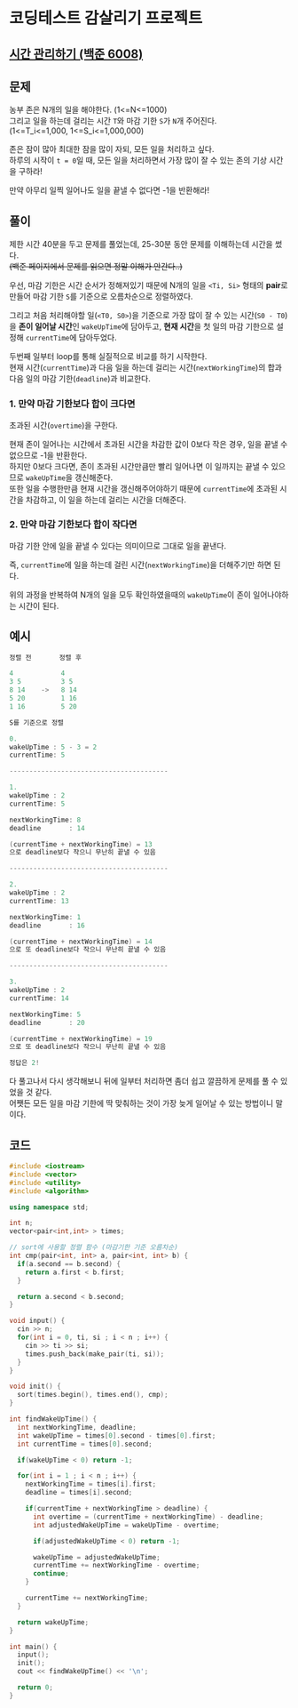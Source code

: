 # 코딩테스트 감살리기 프로젝트

## [시간 관리하기 (백준 6008)](https://www.acmicpc.net/problem/6068)

## 문제

농부 존은 N개의 일을 해야한다. (1<=N<=1000)<br/>
그리고 일을 하는데 걸리는 시간 `T`와 마감 기한 `S`가 `N`개 주어진다.<br/>
(1<=T_i<=1,000, 1<=S_i<=1,000,000)

존은 잠이 많아 최대한 잠을 많이 자되, 모든 일을 처리하고 싶다.<br/>
하루의 시작이 `t = 0`일 때, 모든 일을 처리하면서 가장 많이 잘 수 있는 존의 기상 시간을 구하라!

만약 아무리 일찍 일어나도 일을 끝낼 수 없다면 -1을 반환해라!

## 풀이

제한 시간 40분을 두고 문제를 풀었는데, 25-30분 동안 문제를 이해하는데 시간을 썼다.<br/>
<strike>(백준 페이지에서 문제를 읽으면 정말 이해가 안간다..)</strike>

우선, 마감 기한은 시간 순서가 정해져있기 때문에 N개의 일을 `<Ti, Si>` 형태의 **pair**로 만들어 마감 기한 `S`를 기준으로 오름차순으로 정렬하였다.<br/>

그리고 처음 처리해야할 일(`<T0, S0>`)을 기준으로 가장 많이 잘 수 있는 시간(`S0 - T0`)을 **존이 일어날 시간**인 `wakeUpTime`에 담아두고, **현재 시간**을 첫 일의 마감 기한으로 설정해 `currentTime`에 담아두었다.<br/>

두번째 일부터 loop를 통해 실질적으로 비교를 하기 시작한다.<br/>
현재 시간(`currentTime`)과 다음 일을 하는데 걸리는 시간(`nextWorkingTime`)의 합과 다음 일의 마감 기한(`deadline`)과 비교한다.

### 1. 만약 마감 기한보다 합이 크다면

초과된 시간(`overtime`)을 구한다.

현재 존이 일어나는 시간에서 초과된 시간을 차감한 값이 0보다 작은 경우, 일을 끝낼 수 없으므로 -1을 반환한다.<br/>
하지만 0보다 크다면, 존이 초과된 시간만큼만 빨리 일어나면 이 일까지는 끝낼 수 있으므로 `wakeUpTime`을 갱신해준다.<br/>
또한 일을 수행한만큼 현재 시간을 갱신해주어야하기 때문에 `currentTime`에 초과된 시간을 차감하고, 이 일을 하는데 걸리는 시간을 더해준다.

### 2. 만약 마감 기한보다 합이 작다면

마감 기한 안에 일을 끝낼 수 있다는 의미이므로 그대로 일을 끝낸다.

즉, `currentTime`에 일을 하는데 걸린 시간(`nextWorkingTime`)을 더해주기만 하면 된다.

위의 과정을 반복하여 N개의 일을 모두 확인하였을때의 `wakeUpTime`이 존이 일어나야하는 시간이 된다.

## 예시

```c++
정렬 전       정렬 후

4            4
3 5          3 5
8 14    ->   8 14
5 20         1 16
1 16         5 20

S를 기준으로 정렬

0.
wakeUpTime : 5 - 3 = 2
currentTime: 5

----------------------------------------

1.
wakeUpTime : 2
currentTime: 5

nextWorkingTime: 8
deadline       : 14

(currentTime + nextWorkingTime) = 13
으로 deadline보다 작으니 무난히 끝낼 수 있음

----------------------------------------

2.
wakeUpTime : 2
currentTime: 13

nextWorkingTime: 1
deadline       : 16

(currentTime + nextWorkingTime) = 14
으로 또 deadline보다 작으니 무난히 끝낼 수 있음

----------------------------------------

3.
wakeUpTime : 2
currentTime: 14

nextWorkingTime: 5
deadline       : 20

(currentTime + nextWorkingTime) = 19
으로 또 deadline보다 작으니 무난히 끝낼 수 있음

정답은 2!

```

다 풀고나서 다시 생각해보니 뒤에 일부터 처리하면 좀더 쉽고 깔끔하게 문제를 풀 수 있었을 것 같다.<br/>
어쨋든 모든 일을 마감 기한에 딱 맞춰하는 것이 가장 늦게 일어날 수 있는 방법이니 말이다.

## 코드

```C++
#include <iostream>
#include <vector>
#include <utility>
#include <algorithm>

using namespace std;

int n;
vector<pair<int,int> > times;

// sort에 사용할 정렬 함수 (마감기한 기준 오름차순)
int cmp(pair<int, int> a, pair<int, int> b) {
  if(a.second == b.second) {
    return a.first < b.first;
  }

  return a.second < b.second;
}

void input() {
  cin >> n;
  for(int i = 0, ti, si ; i < n ; i++) {
    cin >> ti >> si;
    times.push_back(make_pair(ti, si));
  }
}

void init() {
  sort(times.begin(), times.end(), cmp);
}

int findWakeUpTime() {
  int nextWorkingTime, deadline;
  int wakeUpTime = times[0].second - times[0].first;
  int currentTime = times[0].second;

  if(wakeUpTime < 0) return -1;

  for(int i = 1 ; i < n ; i++) {
    nextWorkingTime = times[i].first;
    deadline = times[i].second;

    if(currentTime + nextWorkingTime > deadline) {
      int overtime = (currentTime + nextWorkingTime) - deadline;
      int adjustedWakeUpTime = wakeUpTime - overtime;

      if(adjustedWakeUpTime < 0) return -1;

      wakeUpTime = adjustedWakeUpTime;
      currentTime += nextWorkingTime - overtime;
      continue;
    }

    currentTime += nextWorkingTime;
  }

  return wakeUpTime;
}

int main() {
  input();
  init();
  cout << findWakeUpTime() << '\n';

  return 0;
}
```
